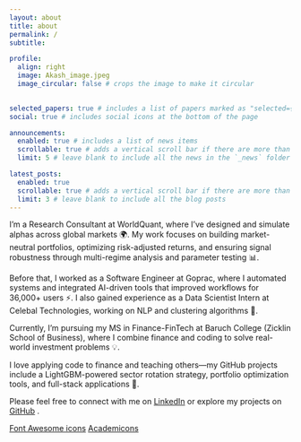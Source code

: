 ```yaml
---
layout: about
title: about
permalink: /
subtitle: 

profile:
  align: right
  image: Akash_image.jpeg
  image_circular: false # crops the image to make it circular
  

selected_papers: true # includes a list of papers marked as "selected={true}"
social: true # includes social icons at the bottom of the page

announcements:
  enabled: true # includes a list of news items
  scrollable: true # adds a vertical scroll bar if there are more than 3 news items
  limit: 5 # leave blank to include all the news in the `_news` folder

latest_posts:
  enabled: true
  scrollable: true # adds a vertical scroll bar if there are more than 3 new posts items
  limit: 3 # leave blank to include all the blog posts
---
```


I’m a Research Consultant at WorldQuant, where I’ve designed and simulate alphas across global markets 🌍. My work focuses on building market-neutral portfolios, optimizing risk-adjusted returns, and ensuring signal robustness through multi-regime analysis and parameter testing 📊.

Before that, I worked as a Software Engineer at Goprac, where I automated systems and integrated AI-driven tools that improved workflows for 36,000+ users ⚡. I also gained experience as a Data Scientist Intern at Celebal Technologies, working on NLP and clustering algorithms 🤖.

Currently, I’m pursuing my MS in Finance-FinTech at Baruch College (Zicklin School of Business), where I combine finance and coding to solve real-world investment problems 💡.

I love applying code to finance and teaching others—my GitHub projects include a LightGBM-powered sector rotation strategy, portfolio optimization tools, and full-stack applications 🚀.

Please feel free to connect with me on [LinkedIn](https://www.linkedin.com/in/karmakarakash659/) or explore my projects on [GitHub](https://github.com/karma659) .


 [Font Awesome icons](https://fontawesome.com/)  [Academicons](https://jpswalsh.github.io/academicons/)
